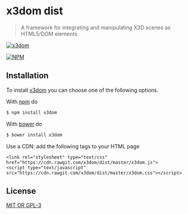 # x3dom dist

> A framework for integrating and manipulating X3D scenes as HTML5/DOM elements

[![x3dom](http://www.x3dom.org/wp-content/themes/x3domnew/x3dom_logo.png)][1]

[![NPM](https://nodei.co/npm-dl/x3dom.png)](https://nodei.co/npm-dl/x3dom/)

## Installation

To install [x3dom][1] you can choose one of the following options.

With [npm](https://npmjs.org/) do

```bash
$ npm install x3dom
```

With [bower](http://bower.io/) do

```bash
$ bower install x3dom
```

Use a CDN: add the following tags to your HTML page

```
<link rel="stylesheet" type="text/css" href="https://cdn.rawgit.com/x3dom/dist/master/x3dom.js">
<script type="text/javascript" src="https://cdn.rawgit.com/x3dom/dist/master/x3dom.css"></script>
```

## License

[MIT OR GPL-3](https://github.com/x3dom/x3dom/blob/master/LICENSE)

  [1]: http://x3dom.org "x3dom"

